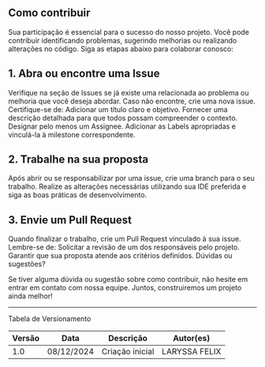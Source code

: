 ## Como contribuir

Sua participação é essencial para o sucesso do nosso projeto. Você pode contribuir identificando problemas, sugerindo melhorias ou realizando alterações no código. Siga as etapas abaixo para colaborar conosco:

## 1. Abra ou encontre uma Issue 
Verifique na seção de Issues se já existe uma relacionada ao problema ou melhoria que você deseja abordar.
Caso não encontre, crie uma nova issue. Certifique-se de:
Adicionar um título claro e objetivo.
Fornecer uma descrição detalhada para que todos possam compreender o contexto.
Designar pelo menos um Assignee.
Adicionar as Labels apropriadas e vinculá-la à milestone correspondente.

## 2. Trabalhe na sua proposta 
Após abrir ou se responsabilizar por uma issue, crie uma branch para o seu trabalho.
Realize as alterações necessárias utilizando sua IDE preferida e siga as boas práticas de desenvolvimento.

## 3. Envie um Pull Request 
Quando finalizar o trabalho, crie um Pull Request vinculado à sua issue.
Lembre-se de:
Solicitar a revisão de um dos responsáveis pelo projeto.
Garantir que sua proposta atende aos critérios definidos.
Dúvidas ou sugestões?

Se tiver alguma dúvida ou sugestão sobre como contribuir, não hesite em entrar em contato com nossa equipe. Juntos, construiremos um projeto ainda melhor!

---

Tabela de Versionamento

| Versão | Data       | Descrição                                                     | Autor(es)        |
|--------|------------|---------------------------------------------------------------|------------------|
| 1.0    | 08/12/2024 | Criação inicial                       | LARYSSA FELIX |